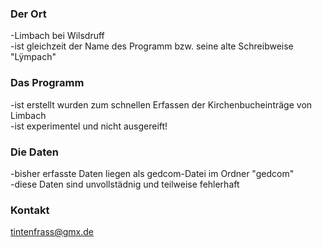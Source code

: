 ### Der Ort
-Limbach bei Wilsdruff<br>
-ist gleichzeit der Name des Programm bzw. seine alte Schreibweise "Lÿmpach"<br>

### Das Programm
-ist erstellt wurden zum schnellen Erfassen der Kirchenbucheinträge von Limbach<br>
-ist experimentel und nicht ausgereift!<br>

### Die Daten
-bisher erfasste Daten liegen als gedcom-Datei im Ordner "gedcom"<br>
-diese Daten sind unvollstädnig und teilweise fehlerhaft<br>

### Kontakt
tintenfrass@gmx.de